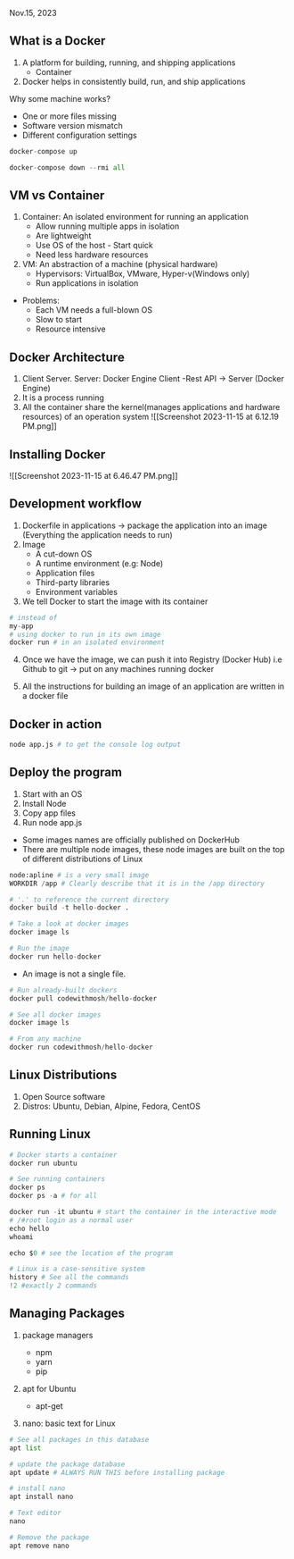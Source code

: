 Nov.15, 2023

## What is a Docker

1. A platform for building, running, and shipping applications
   - Container
2. Docker helps in consistently build, run, and ship applications

Why some machine works?

- One or more files missing
- Software version mismatch
- Different configuration settings

```python
docker-compose up

docker-compose down --rmi all
```

## VM vs Container

1. Container: An isolated environment for running an application
   - Allow running multiple apps in isolation
   - Are lightweight
   - Use OS of the host - Start quick
   - Need less hardware resources
1. VM: An abstraction of a machine (physical hardware)
   - Hypervisors: VirtualBox, VMware, Hyper-v(Windows only)
   - Run applications in isolation

- Problems:
  - Each VM needs a full-blown OS
  - Slow to start
  - Resource intensive

## Docker Architecture

1. Client Server. Server: Docker Engine
   Client -Rest API -> Server (Docker Engine)
2. It is a process running
3. All the container share the kernel(manages applications and hardware resources) of an operation system
   ![[Screenshot 2023-11-15 at 6.12.19 PM.png]]

## Installing Docker

![[Screenshot 2023-11-15 at 6.46.47 PM.png]]

## Development workflow

1. Dockerfile in applications -> package the application into an image (Everything the application needs to run)
2. Image
   - A cut-down OS
   - A runtime environment (e.g: Node)
   - Application files
   - Third-party libraries
   - Environment variables
3. We tell Docker to start the image with its container

```python
# instead of
my-app
# using docker to run in its own image
docker run # in an isolated environment

```

4. Once we have the image, we can push it into Registry (Docker Hub) i.e Github to git -> put on any machines running docker

5. All the instructions for building an image of an application are written in a docker file

## Docker in action

```python
node app.js # to get the console log output
```

## Deploy the program

1. Start with an OS
2. Install Node
3. Copy app files
4. Run node app.js

- Some images names are officially published on DockerHub
- There are multiple node images, these node images are built on the top of different distributions of Linux

```python
node:apline # is a very small image
WORKDIR /app # Clearly describe that it is in the /app directory

# '.' to reference the current directory
docker build -t hello-docker .

# Take a look at docker images
docker image ls

# Run the image
docker run hello-docker
```

- An image is not a single file.

```python
# Run already-built dockers
docker pull codewithmosh/hello-docker

# See all docker images
docker image ls

# From any machine
docker run codewithmosh/hello-docker
```

## Linux Distributions

1. Open Source software
2. Distros: Ubuntu, Debian, Alpine, Fedora, CentOS

## Running Linux

```python
# Docker starts a container
docker run ubuntu

# See running containers
docker ps
docker ps -a # for all

docker run -it ubuntu # start the container in the interactive mode
# /#root login as a normal user
echo hello
whoami

echo $0 # see the location of the program

# Linux is a case-sensitive system
history # See all the commands
!2 #exactly 2 commands
```

## Managing Packages

1. package managers

   - npm
   - yarn
   - pip

2. apt for Ubuntu
   - apt-get
3. nano: basic text for Linux

```python
# See all packages in this database
apt list

# update the package database
apt update # ALWAYS RUN THIS before installing package

# install nano
apt install nano

# Text editor
nano

# Remove the package
apt remove nano
```
